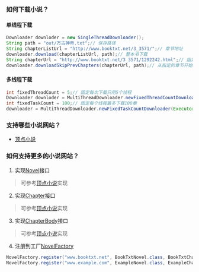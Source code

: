 ### 如何下载小说？
#### 单线程下载
```java
Downloader downloder = new SingleThreadDownloader();
String path = "out/万古神帝.txt";// 保存路径
String chapterListUrl = "http://www.booktxt.net/3_3571/";// 章节地址
downloader.download(chapterListUrl, path);// 整本书下载
String chapterUrl = "http://www.booktxt.net/3_3571/1292242.html";// 指定的章节
downloader.downloadSkipPrevChapters(chapterUrl, path);// 从指定的章节开始下载所有章节
```
#### 多线程下载
```java
int fixedThreadCount = 5;// 固定每次下载只用5个线程
Downloader downloder = MultiThreadDownloader.newFixedThreadCountDownloader(Executors.newCachedThreadPool(), fixedThreadCount);
int fixedTaskCount = 100;// 固定每个线程最多下载100章
downloader = MultiThreadDownloader.newFixedTaskCountDownloader(Executors.newCachedThreadPool(), fixedTaskCount);
```
### 支持哪些小说网站？
- [顶点小说](http://www.booktxt.net)
### 如何支持更多的小说网站？
1. 实现[Novel](tree/master/src/main/java/com/ifengxue/novel/Novel.java)接口
> 可参考[顶点小说](tree/master/src/main/java/com/ifengxue/novel/BookTxtNovel.java)实现

2. 实现[Chapter](tree/master/src/main/java/com/ifengxue/novel/chapter/Chapter.java)接口
> 可参考[顶点小说](tree/master/src/main/java/com/ifengxue/novel/chapter/BookTxtChapter.java)实现

3. 实现[ChapterBody](tree/master/src/main/java/com/ifengxue/novel/chapter/ChapterBody.java)接口
> 可参考[顶点小说](tree/master/src/main/java/com/ifengxue/novel/chapter/BookTxtChapterBody.java)实现

4. 注册到工厂[NovelFactory](tree/master/src/main/java/com/ifengxue/novel/NovelFactory.java)
```java
NovelFactory.register("www.booktxt.net", BookTxtNovel.class, BookTxtChapterBody.class);
NovelFactory.register("www.example.com", ExampleNovel.class, ExampleChapterBody.class);
```